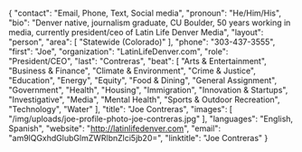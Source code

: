 {
  "contact": "Email, Phone, Text, Social media",
  "pronoun": "He/Him/His",
  "bio": "Denver native, journalism graduate, CU Boulder, 50 years working in media, currently president/ceo of Latin Life Denver Media",
  "layout": "person",
  "area": [
    "Statewide (Colorado)"
  ],
  "phone": "303-437-3555",
  "first": "Joe",
  "organization": "LatinLifeDenver.com",
  "role": "President/CEO",
  "last": "Contreras",
  "beat": [
    "Arts & Entertainment",
    "Business & Finance",
    "Climate & Environment",
    "Crime & Justice",
    "Education",
    "Energy",
    "Equity",
    "Food & Dining",
    "General Assignment",
    "Government",
    "Health",
    "Housing",
    "Immigration",
    "Innovation & Startups",
    "Investigative",
    "Media",
    "Mental Health",
    "Sports & Outdoor Recreation",
    "Technology",
    "Water"
  ],
  "title": "Joe Contreras",
  "images": [
    "/img/uploads/joe-profile-photo-joe-contreras.jpg"
  ],
  "languages": "English, Spanish",
  "website": "http://latinlifedenver.com",
  "email": "am9lQGxhdGlubGlmZWRlbnZlci5jb20=",
  "linktitle": "Joe Contreras"
}
